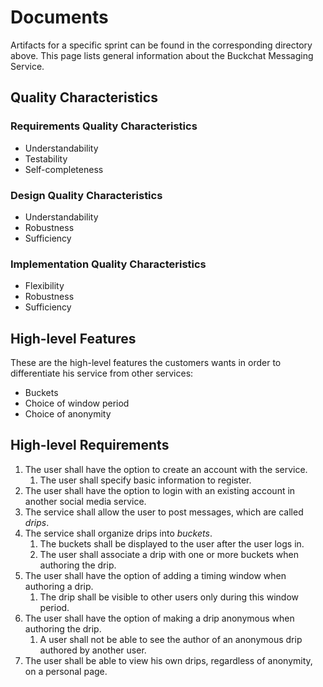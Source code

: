 # Documents

Artifacts for a specific sprint can be found in the corresponding directory above. This page lists general information about the Buckchat Messaging Service.

## Quality Characteristics

### Requirements Quality Characteristics

* Understandability
* Testability
* Self-completeness

### Design Quality Characteristics

* Understandability
* Robustness
* Sufficiency

### Implementation Quality Characteristics

* Flexibility
* Robustness
* Sufficiency 


## High-level Features

These are the high-level features the customers wants in order to differentiate his service from other services:
* Buckets
* Choice of window period
* Choice of anonymity


## High-level Requirements

1. The user shall have the option to create an account with the service.
    1. The user shall specify basic information to register.
1. The user shall have the option to login with an existing account in another social media service.
1. The service shall allow the user to post messages, which are called *drips*.
1. The service shall organize drips into *buckets*.
    1. The buckets shall be displayed to the user after the user logs in.
    1. The user shall associate a drip with one or more buckets when authoring the drip.
1. The user shall have the option of adding a timing window when authoring a drip.
    1. The drip shall be visible to other users only during this window period.
1. The user shall have the option of making a drip anonymous when authoring the drip.
    1. A user shall not be able to see the author of an anonymous drip authored by another user.
1. The user shall be able to view his own drips, regardless of anonymity, on a personal page.
